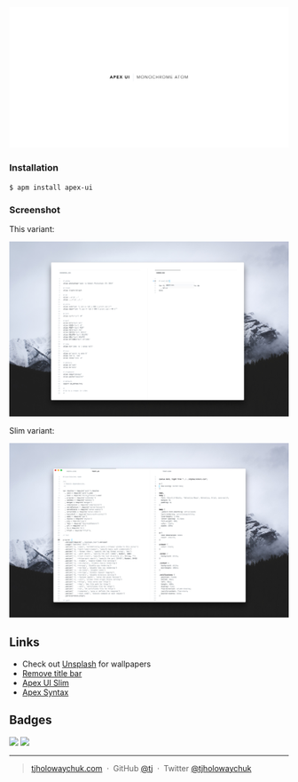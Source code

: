 ![Apex Atom monochrome UI](assets/logo.png)

### Installation

```
$ apm install apex-ui
```

### Screenshot

This variant:

![](assets/normal.jpg)

Slim variant:

![](assets/slim.jpg)

## Links

- Check out [Unsplash](https://unsplash.com/@tjholowaychuk) for wallpapers
- [Remove title bar](https://atom.io/packages/no-title-bar)
- [Apex UI Slim](https://github.com/apex/apex-ui-slim)
- [Apex Syntax](https://github.com/apex/apex-syntax)

## Badges

[![](http://apex.sh/images/badge.svg)](https://apex.sh/ping/)
![](https://img.shields.io/badge/license-MIT-blue.svg)

---

> [tjholowaychuk.com](http://tjholowaychuk.com) &nbsp;&middot;&nbsp;
> GitHub [@tj](https://github.com/tj) &nbsp;&middot;&nbsp;
> Twitter [@tjholowaychuk](https://twitter.com/tjholowaychuk)
